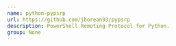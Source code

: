 ```yaml
---
name: python-pypsrp
url: https://github.com/jborean93/pypsrp
description: PowerShell Remoting Protocol for Python.
group: None
---
```

